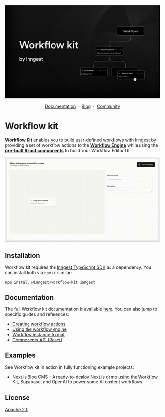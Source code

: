 <p align="center">

![Workflow Kit by Inngest](/.github/assets/workflow-kit.jpg)

</p>

<p align="center">
    <a href="https://www.inngest.com/docs/reference/workflow-kit?ref=github-workflow-kit-readme">Documentation</a>
    <span>&nbsp;·&nbsp;</span>
    <a href="https://www.inngest.com/blog?ref=github-workflow-kit-readme">Blog</a>
    <span>&nbsp;·&nbsp;</span>
    <a href="https://www.inngest.com/discord">Community</a>
</p>

# Workflow kit

**Workflow Kit** enables you to build user-defined workflows with Inngest by providing a set of workflow actions to the **[Workflow Engine](https://www.inngest.com/docs/reference/workflow-kit/engine?ref=github-workflow-kit-readme)** while using the **[pre-built React components](https://www.inngest.com/docs/reference/workflow-kit/components-api?ref=github-workflow-kit-readme)** to build your Workflow Editor UI.

![Workflow kit UI demo](/.github/assets/workflow-demo.gif)

## Installation

Workflow kit requires the [Inngest TypeScript SDK](https://github.com/inngest/inngest-js) as a dependency. You can install both via `npm` or similar:

```shell {{ title: "npm" }}
npm install @inngest/workflow-kit inngest
```

## Documentation

The full Workflow kit documentation is available [here](https://www.inngest.com/docs/reference/workflow-kit). You can also jump to specific guides and references:

- [Creating workflow actions](https://www.inngest.com/docs/reference/workflow-kit/actions?ref=github-workflow-kit-readme)
- [Using the workflow engine](https://www.inngest.com/docs/reference/workflow-kit/engine?ref=github-workflow-kit-readme)
- [Workflow instance format](https://www.inngest.com/docs/reference/workflow-kit/workflow-instance?ref=github-workflow-kit-readme)
- [Components API (React)](https://www.inngest.com/docs/reference/workflow-kit/components-api?ref=github-workflow-kit-readme)

## Examples

See Workflow kit in action in fully functioning example projects:

- [Next.js Blog CMS](/examples/nextjs-blog-cms#readme) - A ready-to-deploy Next.js demo using the Workflow Kit, Supabase, and OpenAI to power some AI content workflows.

## License

[Apache 2.0](/packages/workflow/LICENSE.md)
